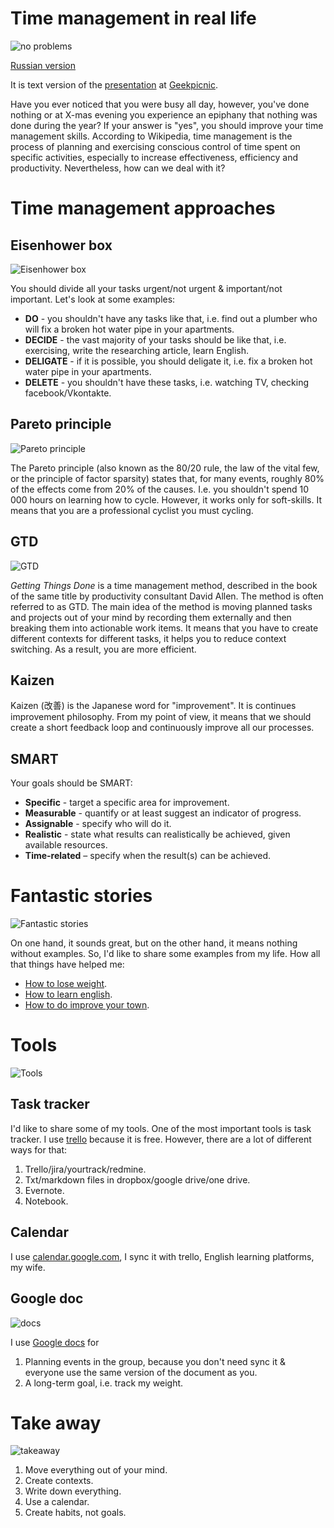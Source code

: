 # Time management in real life

![no problems](assets/tm-noproblems.png?raw=true "no problems")

[Russian version](time-management.md)

It is text version of the [presentation](https://cloud.mail.ru/public/BsRX/gJfQUEuEm) at [Geekpicnic](https://vk.com/geekpicnicspb2018). 

Have you ever noticed that you were busy all day, however, you've done nothing or at X-mas evening you experience an epiphany that nothing was done during the year? If your answer is "yes", you should improve your time management skills. According to Wikipedia, time management is the process of planning and exercising conscious control of time spent on specific activities, especially to increase effectiveness, efficiency and productivity. Nevertheless, how can we deal with it?

# Time management approaches

## Eisenhower box

![Eisenhower box](assets/tm-exisenhower-box.png?raw=true "Eisenhower box")

You should divide all your tasks urgent/not urgent & important/not important. Let's look at some examples:
* **DO** - you shouldn't have any tasks like that, i.e. find out a plumber who will fix a broken hot water pipe in your apartments.
* **DECIDE** - the vast majority of your tasks should be like that, i.e. exercising, write the researching article, learn English.
* **DELIGATE** - if it is possible, you should deligate it, i.e. fix a broken hot water pipe in your apartments.
* **DELETE** - you shouldn't have these tasks, i.e. watching TV, checking facebook/Vkontakte.

## Pareto principle

![Pareto principle](assets/tm-pareto-principle.png?raw=true "Pareto principle")

The Pareto principle (also known as the 80/20 rule, the law of the vital few, or the principle of factor sparsity) states that, for many events, roughly 80% of the effects come from 20% of the causes. I.e. you shouldn't spend 10 000 hours on learning how to cycle. However, it works only for soft-skills. It means that you are a professional cyclist you must cycling.

## GTD

![GTD](assets/tm-gtd.png?raw=true "GTD")

*Getting Things Done* is a time management method, described in the book of the same title by productivity consultant David Allen. The method is often referred to as GTD. The main idea of the method is moving planned tasks and projects out of your mind by recording them externally and then breaking them into actionable work items. It means that you have to create different contexts for different tasks, it helps you to reduce context switching. As a result, you are more efficient.

## Kaizen

Kaizen (改善) is the Japanese word for "improvement". It is continues improvement philosophy. From my point of view, it means that we should create a short feedback loop and continuously improve all our processes.

## SMART

Your goals should be SMART:

* **Specific** - target a specific area for improvement.
* **Measurable** - quantify or at least suggest an indicator of progress.
* **Assignable** - specify who will do it.
* **Realistic** - state what results can realistically be achieved, given available resources.
* **Time-related** – specify when the result(s) can be achieved.

# Fantastic stories

![Fantastic stories](assets/tm-fantastic-story.png?raw=true "Fantastic stories")

On one hand, it sounds great, but on the other hand, it means nothing without examples. So, I'd like to share some examples from my life. How all that things have helped me:
* [How to lose weight](http://www.goncharov.xyz/life/how-to-english-en.html).
* [How to learn english](http://www.goncharov.xyz/life/how-to-lose-weight-en.html).
* [How to do improve your town](http://www.goncharov.xyz/life/how-to-mange-tasks-en.html).

# Tools

![Tools](assets/tm-tools.png?raw=true "Tools")

## Task tracker

I'd like to share some of my tools. One of the most important tools is task tracker. I use [trello](https://trello.com) because it is free. However, there are a lot of different ways for that:
1. Trello/jira/yourtrack/redmine.
2. Txt/markdown files in dropbox/google drive/one drive.
3. Evernote.
4. Notebook.

## Calendar

I use [calendar.google.com](https://calendar.google.com), I sync it with trello, English learning platforms, my wife.

## Google doc

![docs](assets/tm-googledoc.png?raw=true "docs")

I use [Google docs](https://docs.google.com) for
1. Planning events in the group, because you don't need sync it & everyone use the same version of the document as you.
2. A long-term goal, i.e. track my weight. 

# Take away

![takeaway](assets/tm-takeaway.png?raw=true "takeaway")

1. Move everything out of your mind.
2. Create contexts.
3. Write down everything.
4. Use a calendar.
5. Create habits, not goals.
